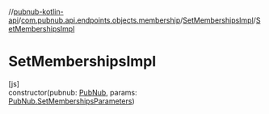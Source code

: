 //[pubnub-kotlin-api](../../../index.md)/[com.pubnub.api.endpoints.objects.membership](../index.md)/[SetMembershipsImpl](index.md)/[SetMembershipsImpl](-set-memberships-impl.md)

# SetMembershipsImpl

[js]\
constructor(pubnub: [PubNub](../../[root]/-pub-nub/index.md), params: [PubNub.SetMembershipsParameters](../../[root]/-pub-nub/-set-memberships-parameters/index.md))
